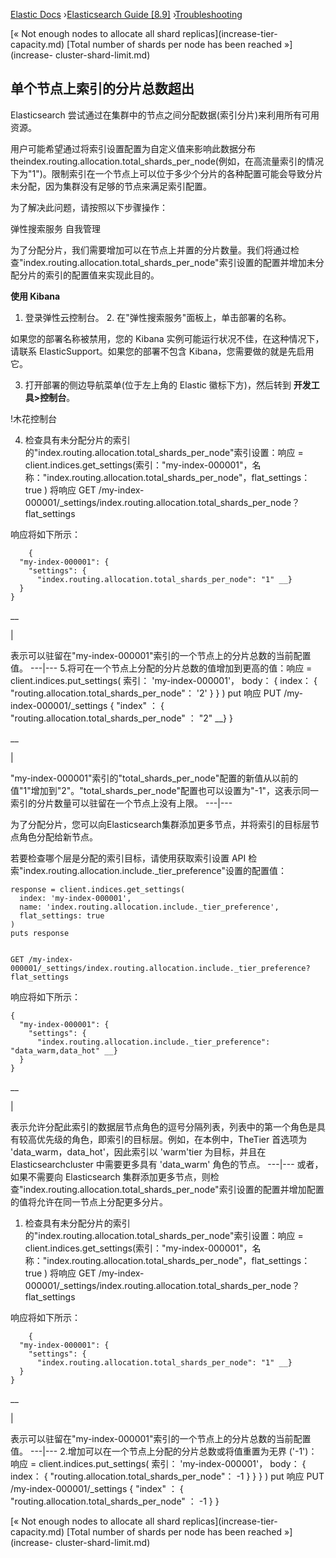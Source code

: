 

[Elastic Docs](/guide/) ›[Elasticsearch Guide [8.9]](index.md)
›[Troubleshooting](troubleshooting.md)

[« Not enough nodes to allocate all shard replicas](increase-tier-
capacity.md) [Total number of shards per node has been reached »](increase-
cluster-shard-limit.md)

## 单个节点上索引的分片总数超出

Elasticsearch 尝试通过在集群中的节点之间分配数据(索引分片)来利用所有可用资源。

用户可能希望通过将索引设置配置为自定义值来影响此数据分布theindex.routing.allocation.total_shards_per_node(例如，在高流量索引的情况下为"1")。限制索引在一个节点上可以位于多少个分片的各种配置可能会导致分片未分配，因为集群没有足够的节点来满足索引配置。

为了解决此问题，请按照以下步骤操作：

弹性搜索服务 自我管理

为了分配分片，我们需要增加可以在节点上并置的分片数量。我们将通过检查"index.routing.allocation.total_shards_per_node"索引设置的配置并增加未分配分片的索引的配置值来实现此目的。

**使用 Kibana**

1. 登录弹性云控制台。  2. 在"弹性搜索服务"面板上，单击部署的名称。

如果您的部署名称被禁用，您的 Kibana 实例可能运行状况不佳，在这种情况下，请联系 ElasticSupport。如果您的部署不包含 Kibana，您需要做的就是先启用它。

3. 打开部署的侧边导航菜单(位于左上角的 Elastic 徽标下方)，然后转到 **开发工具>控制台**。

!木花控制台

4. 检查具有未分配分片的索引的"index.routing.allocation.total_shards_per_node"索引设置：响应 = client.indices.get_settings(索引："my-index-000001"，名称："index.routing.allocation.total_shards_per_node"，flat_settings：true ) 将响应 GET /my-index-000001/_settings/index.routing.allocation.total_shards_per_node？flat_settings

响应将如下所示：

    
        {
      "my-index-000001": {
        "settings": {
          "index.routing.allocation.total_shards_per_node": "1" __}
      }
    }

__

|

表示可以驻留在"my-index-000001"索引的一个节点上的分片总数的当前配置值。   ---|--- 5.将可在一个节点上分配的分片总数的值增加到更高的值：响应 = client.indices.put_settings( 索引： 'my-index-000001'， body： { index： { "routing.allocation.total_shards_per_node"： '2' } } ) put 响应 PUT /my-index-000001/_settings { "index" ： { "routing.allocation.total_shards_per_node" ： "2" __} }

__

|

"my-index-000001"索引的"total_shards_per_node"配置的新值从以前的值"1"增加到"2"。"total_shards_per_node"配置也可以设置为"-1"，这表示同一索引的分片数量可以驻留在一个节点上没有上限。   ---|---   

为了分配分片，您可以向Elasticsearch集群添加更多节点，并将索引的目标层节点角色分配给新节点。

若要检查哪个层是分配的索引目标，请使用获取索引设置 API 检索"index.routing.allocation.include._tier_preference"设置的配置值：

    
    
    response = client.indices.get_settings(
      index: 'my-index-000001',
      name: 'index.routing.allocation.include._tier_preference',
      flat_settings: true
    )
    puts response
    
    
    GET /my-index-000001/_settings/index.routing.allocation.include._tier_preference?flat_settings

响应将如下所示：

    
    
    {
      "my-index-000001": {
        "settings": {
          "index.routing.allocation.include._tier_preference": "data_warm,data_hot" __}
      }
    }

__

|

表示允许分配此索引的数据层节点角色的逗号分隔列表，列表中的第一个角色是具有较高优先级的角色，即索引的目标层。例如，在本例中，TheTier 首选项为 'data_warm，data_hot'，因此索引以 'warm'tier 为目标，并且在 Elasticsearchcluster 中需要更多具有 'data_warm' 角色的节点。   ---|--- 或者，如果不需要向 Elasticsearch 集群添加更多节点，则检查"index.routing.allocation.total_shards_per_node"索引设置的配置并增加配置的值将允许在同一节点上分配更多分片。

1. 检查具有未分配分片的索引的"index.routing.allocation.total_shards_per_node"索引设置：响应 = client.indices.get_settings(索引："my-index-000001"，名称："index.routing.allocation.total_shards_per_node"，flat_settings：true ) 将响应 GET /my-index-000001/_settings/index.routing.allocation.total_shards_per_node？flat_settings

响应将如下所示：

    
        {
      "my-index-000001": {
        "settings": {
          "index.routing.allocation.total_shards_per_node": "1" __}
      }
    }

__

|

表示可以驻留在"my-index-000001"索引的一个节点上的分片总数的当前配置值。   ---|--- 2.增加可以在一个节点上分配的分片总数或将值重置为无界 ('-1')： 响应 = client.indices.put_settings( 索引： 'my-index-000001'， body： { index： { "routing.allocation.total_shards_per_node"： -1 } } } ) put 响应 PUT /my-index-000001/_settings { "index" ： { "routing.allocation.total_shards_per_node" ： -1 } }

[« Not enough nodes to allocate all shard replicas](increase-tier-
capacity.md) [Total number of shards per node has been reached »](increase-
cluster-shard-limit.md)
